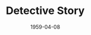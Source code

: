 ---
title: Detective Story
date: 1959-04-08
closing_date: 1959-04-18
layout: productions
featured_image:
image_caption:
image_credit:
playbill:
Theatre: Theatre Jacksonville
Venue: Little Theatre
cast:
- Detective Dakis: Jack Atkinson
- Shoplifter: Connie Henline
- Detective Gallagher: Sylvester Scotti
- Patrolman Keogh: Dan Green
- Mrs. Farragut: Eldene Moulton
- Joe Feinson: Marshall Grauer
- Detective Callahan: Dick Wright
- Detective O'Brien: Arthur L. Logan
- Detective Brody: Hugh Henline
- Endicott Sims: Tommie O'Hagan
- Detective McLeod: Norman Howard
- Arthur Kindred: Bill Gibbs
- Patrolman Barnes: Joe Sloan
- 1st Burglar (Charlie): Elmo Lehman
- 2nd Burglar (Lewis): Mike McDermott
- Mrs. Bagatelle: Claire Zundell
- Dr. Kurt Schneider: Bernard Ettlinger
- Lt. Monoghan: Frank Ridge
- Susan Carmichael: Ellen Black
- Willy: Warren Zundell
- Miss Hatch: Polly Clendening
- Mrs. Feeny: Betty Smith
- Crumb-Bum: Jack Lucovsky
- Mr. Gallantz: Klip Smith
- Mr. Pritchett: Robert H. Agnew
- Mary McLeod: Mardie Kelly
- Tami Giacoppetti: Glenn H. Logan
- Photographer: Ralph Anderson
- A Lady: Barbara Sellers
- A Gentleman: Malcolm Argo
- Indignant: Marie Logan
crew:
- Designer and Director: Maurice Geoffrey
- Stage Manager: Mark Harris
- book-holder: Libbi Whiteman
- Lighting:
  - Klip Smith
  - Bob Kornegay
  - Dr. Alvin Gross
  - Jean Tankersley
- Sound Effects:
  - Dorothy Massey
  - Bunni Thornhill
  - Margot Nasrallah
- Properties:
  - Gayle Swymer
  - Sue Henderson
  - Thelma Altman
  - Esther Mae Blankenbeckler
  - Marie Bristow
  - Betty Smith
  - Claire Zundell
  - Ralph Anderson
  - Warren Zundell
  - Susan Massey
- Make-Up:
  - Polly Clendening
  - Elmo Lehman
  - Jane Porter
  - Marie Logan
  - Susan Massey
  - Mary Sloan
  - Mary Kilpatrick
  - Beverly Fink
  - Abbey I. Fink
- Scenery:
  - Frank Ridge
  - Mark Harris
  - Marie Logan
  - Bunni Thornhill
  - Buzzy Klausner
  - Joe Sloan
  - Art Logan
  - Glenn H. Logan
  - Bob Kornegay
  - Bob Simpson
  - Charles McCrory
  - Thelma Mayeron
  - Frances Andrews
  - Claire Lucas
  - Claire Zundell
  - Paul Geoffrey
  - Dixie Cohen
  - Mike McDermott
  - Sylvester Scotti
orchestra:
external_links:
---
